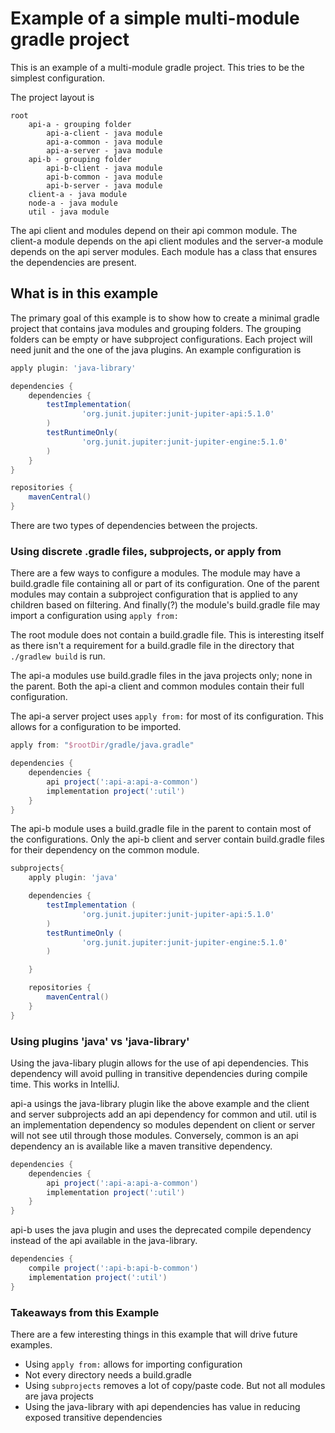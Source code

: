 # Example of a simple multi-module gradle project
This is an example of a multi-module gradle project.  This tries to be the simplest configuration.

The project layout is

    root
        api-a - grouping folder
            api-a-client - java module
            api-a-common - java module
            api-a-server - java module
        api-b - grouping folder
            api-b-client - java module
            api-b-common - java module
            api-b-server - java module
        client-a - java module
        node-a - java module
        util - java module
        
The api client and modules depend on their api common module.  The client-a module depends on the api client modules and
the server-a module depends on the api server modules.  Each module has a class that ensures the dependencies are present.

## What is in this example
The primary goal of this example is to show how to create a minimal gradle project that contains java modules and 
grouping folders. The grouping folders can be empty or have subproject configurations.  Each project will need junit
and the one of the java plugins.  An example configuration is

```groovy
apply plugin: 'java-library'

dependencies {
    dependencies {
        testImplementation(
                'org.junit.jupiter:junit-jupiter-api:5.1.0'
        )
        testRuntimeOnly(
                'org.junit.jupiter:junit-jupiter-engine:5.1.0'
        )
    }
}

repositories {
    mavenCentral()
}
```

There are two types of dependencies between the projects.
### Using discrete .gradle files, subprojects, or apply from
There are a few ways to configure a modules.  The module may have a build.gradle file containing all or part of its 
configuration.  One of the parent modules may contain a subproject configuration that is applied to any children based
on filtering.  And finally(?) the module's build.gradle file may import a configuration using `apply from:`

The root module does not contain a build.gradle file.  This is interesting itself as there isn't a requirement for a 
build.gradle file in the directory that `./gradlew build` is run.

The api-a modules use build.gradle files in the java projects only; none in the parent.  Both the api-a client and common
modules contain their full configuration. 

The api-a server project uses `apply from:` for most of its configuration.  This allows for a configuration to be imported.

```groovy
apply from: "$rootDir/gradle/java.gradle"

dependencies {
    dependencies {
        api project(':api-a:api-a-common')
        implementation project(':util')
    }
}
```

The api-b module uses a build.gradle file in the parent to contain most of the configurations.  Only the api-b client and
server contain build.gradle files for their dependency on the common module.

```groovy
subprojects{
    apply plugin: 'java'

    dependencies {
        testImplementation (
                'org.junit.jupiter:junit-jupiter-api:5.1.0'
        )
        testRuntimeOnly (
                'org.junit.jupiter:junit-jupiter-engine:5.1.0'
        )

    }

    repositories {
        mavenCentral()
    }
}
```

### Using plugins 'java' vs 'java-library'
Using the java-libary plugin allows for the use of api dependencies.  This dependency will avoid pulling in transitive
dependencies during compile time.  This works in IntelliJ.

api-a usings the java-library plugin like the above example and the client and server subprojects add an api dependency for 
common and util.  util is an implementation dependency so modules dependent on client or server will not see util through
those modules.  Conversely, common is an api dependency an is available like a maven transitive dependency.

```groovy
dependencies {
    dependencies {
        api project(':api-a:api-a-common')
        implementation project(':util')
    }
}
```

api-b uses the java plugin and uses the deprecated compile dependency instead of the api available in the java-library.

```groovy
dependencies {
    compile project(':api-b:api-b-common')
    implementation project(':util')
}
```

### Takeaways from this Example
There are a few interesting things in this example that will drive future examples.
 * Using `apply from:` allows for importing configuration
 * Not every directory needs a build.gradle
 * Using `subprojects` removes a lot of copy/paste code. But not all modules are java projects
 * Using the java-library with api dependencies has value in reducing exposed transitive dependencies